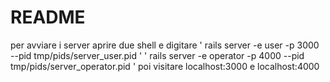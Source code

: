 # README

per avviare i server aprire due shell e digitare
' rails server -e user -p 3000 --pid tmp/pids/server_user.pid '
' rails server -e operator -p 4000 --pid tmp/pids/server_operator.pid '
poi visitare localhost:3000 e localhost:4000
